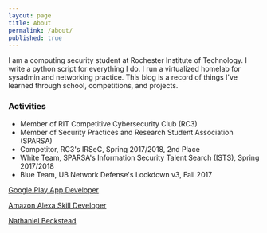 ```yaml
---
layout: page
title: About
permalink: /about/
published: true
---
```


I am a computing security student at Rochester Institute of Technology. I write a python script for everything I do. I run a virtualized homelab for sysadmin and networking practice. This blog is a record of things I've learned through school, competitions, and projects.

### Activities
- Member of RIT Competitive Cybersecurity Club (RC3)
- Member of Security Practices and Research Student Association (SPARSA)
- Competitor, RC3's IRSeC, Spring 2017/2018, 2nd Place
- White Team, SPARSA's Information Security Talent Search (ISTS), Spring 2017/2018
- Blue Team, UB Network Defense's Lockdown v3, Fall 2017

[Google Play App Developer](https://play.google.com/store/apps/details?id=com.becksteadn.recipesaver&amp;hl=en)

[Amazon Alexa Skill Developer](https://www.amazon.com/Reddit-Explain-Like-Im-Unofficial/dp/B077ZQWYX3)

<script type="text/javascript" src="https://platform.linkedin.com/badges/js/profile.js" async defer></script>

<div class="LI-profile-badge"  data-version="v1" data-size="large" data-locale="en_US" data-type="horizontal" data-theme="dark" data-vanity="nathaniel-beckstead-1a9064123"><a class="LI-simple-link" href='https://www.linkedin.com/in/nathaniel-beckstead-1a9064123?trk=profile-badge'>Nathaniel Beckstead</a></div>
